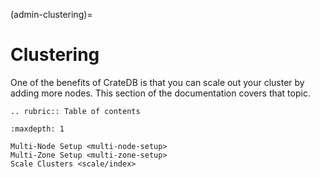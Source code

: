 (admin-clustering)=

# Clustering

One of the benefits of CrateDB is that you can scale out your cluster by
adding more nodes. This section of the documentation covers that topic.

```{eval-rst}
.. rubric:: Table of contents
```

```{toctree}
:maxdepth: 1

Multi-Node Setup <multi-node-setup>
Multi-Zone Setup <multi-zone-setup>
Scale Clusters <scale/index>
```
